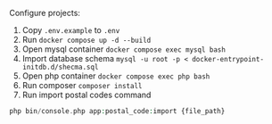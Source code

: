 Configure projects:

1. Copy ```.env.example``` to ```.env```
2. Run ```docker compose up -d --build```
3. Open mysql container ```docker compose exec mysql bash```
4. Import database schema ```mysql -u root -p < docker-entrypoint-initdb.d/shecma.sql```
5. Open php container ```docker compose exec php bash```
6. Run composer ```composer install```
7. Run import postal codes command
``` php
php bin/console.php app:postal_code:import {file_path}
```
